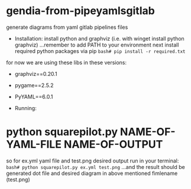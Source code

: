 # gendia-from-pipeyamlsgitlab
generate diagrams from yaml gitlab pipelines files
- Installation:
install python and graphviz (i.e. with winget install python graphviz)
...remember to add PATH to your environment
next
install required python packages via pip
```bash# pip install -r required.txt```

for now we are using these libs in these versions:
- graphviz==0.20.1
- pygame==2.5.2
- PyYAML==6.0.1

- Running:
# python squarepilot.py NAME-OF-YAML-FILE NAME-OF-OUTPUT
so for ex.yml yaml file and test.png desired output run in your terminal:
```bash# python squarepilot.py ex.yml test.png```
...and the result should be generated dot file and desired diagram in above mentioned fimlename (test.png)

